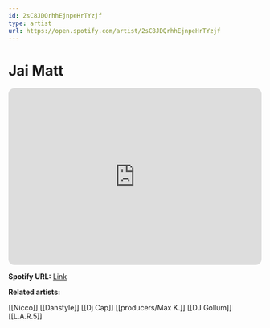 ```yaml
---
id: 2sC8JDQrhhEjnpeHrTYzjf
type: artist
url: https://open.spotify.com/artist/2sC8JDQrhhEjnpeHrTYzjf
---
```

# Jai Matt

<iframe style="border-radius:12px" src="https://open.spotify.com/embed/artist/2sC8JDQrhhEjnpeHrTYzjf" width="100%" height="352" frameBorder="0" allowfullscreen="" allow="autoplay; clipboard-write; encrypted-media; fullscreen; picture-in-picture" loading="lazy"></iframe>

**Spotify URL:** [Link](https://open.spotify.com/artist/2sC8JDQrhhEjnpeHrTYzjf)

**Related artists:**

[[Nicco]]
[[Danstyle]]
[[Dj Cap]]
[[producers/Max K.]]
[[DJ Gollum]]
[[L.A.R.5]]
